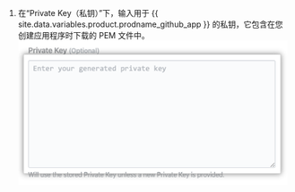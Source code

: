 1. 在“Private Key（私钥）”下，输入用于 {{ site.data.variables.product.prodname_github_app }} 的私钥，它包含在您创建应用程序时下载的 PEM 文件中。 ![私钥字段](/assets/images/help/insights/private-key.png)
